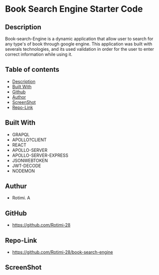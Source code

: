 # Book Search Engine Starter Code


## Description
Book-search-Engine is a dynamic application that allow user to search for any type's of book through google engine.
This application was built with severals technologies, and its  used validation in order for the user to enter correct information while using it.

## Table of contents
 * [Description]("description")
 * [Built With]("#built")
 * [Github]("#github")
 * [Author]("#author")
 * [ScreenShot]("#screenshoot")
 * [Repo-Link]("#repo-link")

## Built With
* GRAPQL
* APOLLO?CLIENT
* REACT
* APOLLO-SERVER
* APOLLO-SERVER-EXPRESS
* JSONWEBTOKEN
* JWT-DECODE
* NODEMON

## Authur
* Rotimi. A

## GitHub
* https://github.com/Rotimi-28

## Repo-Link
* https://github.com/Rotimi-28/book-search-engine


## ScreenShot




